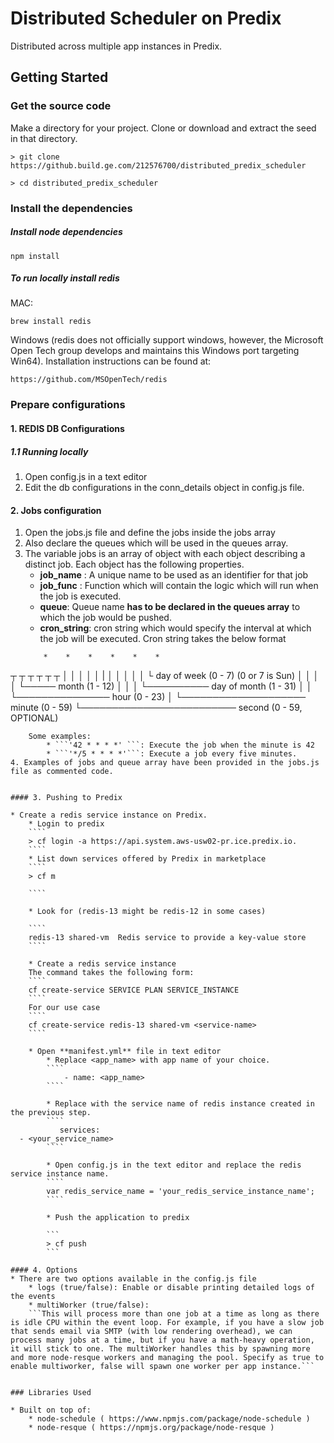 # Distributed Scheduler on Predix
Distributed across multiple app instances in Predix.

## Getting Started

### Get the source code
Make a directory for your project.  Clone or download and extract the seed in that directory.
```
> git clone https://github.build.ge.com/212576700/distributed_predix_scheduler  
```

```
> cd distributed_predix_scheduler
```



### Install the dependencies
##### Install node dependencies
```
npm install
```

##### To run locally install redis
MAC:
````
brew install redis
````
Windows (redis does not officially support windows, however, the Microsoft Open Tech group develops and maintains this Windows port targeting Win64). Installation instructions can be found at:
```
https://github.com/MSOpenTech/redis
```

### Prepare configurations

#### 1. REDIS DB Configurations
##### 1.1 Running locally
1. Open config.js in a text editor
2. Edit the db configurations in the conn_details object in config.js file.


#### 2. Jobs configuration
1. Open the jobs.js file and define the jobs inside the jobs array
2. Also declare the queues which will be used in the queues array.
3. The variable jobs is an array of object with each object describing a distinct job. Each object has the following properties.
    * **job_name** : A unique name to be used as an identifier for that job
    * **job_func** : Function which will contain the logic which will run when the job is executed.
    * **queue**: Queue name **has to be declared in the queues array** to which the job would be pushed.
    * **cron_string**: cron string which would specify the interval at which the job will be executed. Cron string takes the below format
    ```
        *    *    *    *    *    *
┬    ┬    ┬    ┬    ┬    ┬
│    │    │    │    │    |
│    │    │    │    │    └ day of week (0 - 7) (0 or 7 is Sun)
│    │    │    │    └───── month (1 - 12)
│    │    │    └────────── day of month (1 - 31)
│    │    └─────────────── hour (0 - 23)
│    └──────────────────── minute (0 - 59)
└───────────────────────── second (0 - 59, OPTIONAL)
```
    Some examples:
        * ```'42 * * * *' ```: Execute the job when the minute is 42
        * ```'*/5 * * * *'```: Execute a job every five minutes.
4. Examples of jobs and queue array have been provided in the jobs.js file as commented code.


#### 3. Pushing to Predix

* Create a redis service instance on Predix.
    * Login to predix
    ````
    > cf login -a https://api.system.aws-usw02-pr.ice.predix.io.
    ````
    * List down services offered by Predix in marketplace
    ````
    > cf m
    
    ````
    
    * Look for (redis-13 might be redis-12 in some cases)
    
    ````
    redis-13 shared-vm  Redis service to provide a key-value store
    ````

    * Create a redis service instance
    The command takes the following form:
    ````
    cf create-service SERVICE PLAN SERVICE_INSTANCE
    ````
    For our use case
    ````
    cf create-service redis-13 shared-vm <service-name>
    ````
    
    * Open **manifest.yml** file in text editor
        * Replace <app_name> with app name of your choice.
        ````
            - name: <app_name>
        ````
        
        * Replace with the service name of redis instance created in the previous step.
        ````
           services:
  - <your_service_name>
        ````
        
        * Open config.js in the text editor and replace the redis service instance name.
        ````
        var redis_service_name = 'your_redis_service_instance_name';
        ````
        
        * Push the application to predix
        
        ```
        > cf push
        ```
        
#### 4. Options
* There are two options available in the config.js file
    * logs (true/false): Enable or disable printing detailed logs of the events
    * multiWorker (true/false): 
    ```This will process more than one job at a time as long as there is idle CPU within the event loop. For example, if you have a slow job that sends email via SMTP (with low rendering overhead), we can process many jobs at a time, but if you have a math-heavy operation, it will stick to one. The multiWorker handles this by spawning more and more node-resque workers and managing the pool. Specify as true to enable multiworker, false will spawn one worker per app instance.```
  

### Libraries Used

* Built on top of:
    * node-schedule ( https://www.npmjs.com/package/node-schedule )
    * node-resque ( https://npmjs.org/package/node-resque )